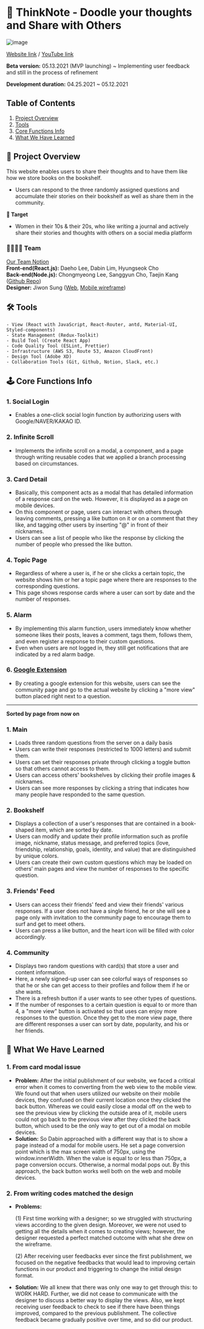 # 📔 ThinkNote **- Doodle your thoughts and Share with Others**

![image](https://user-images.githubusercontent.com/67696504/119813221-f92a6d80-bf23-11eb-8a56-1d2ecea3cd16.png)

[Website link](https://thinknote.us/) / [YouTube link](https://www.youtube.com/watch?v=UEY_Fpl8zn4)

**Beta version:** 05.13.2021 (MVP launching) ~ Implementing user feedback and still in the process of refinement

**Development duration:** 04.25.2021 ~ 05.12.2021

## Table of Contents

1. [Project Overview](#Project-Overview)
2. [Tools](#Tools)
3. [Core Functions Info](#Core-Functions-Info)
4. [What We Have Learned](#What-We-Have-Learned)


## 🔑 Project Overview

This website enables users to share their thoughts and to have them like how we store books on the bookshelf.

- Users can respond to the three randomly assigned questions and accumulate their stories on their bookshelf as well as share them in the community.

**🎯 Target**

- Women in their 10s & their 20s, who like writing a journal and actively share their stories and thoughts with others on a social media platform

### **👨‍👩‍👧‍👧 Team**

[Our Team Notion](https://www.notion.so/e70b704cf035444b805dd95942f6e8ce) <br/>
**Front-end(React.js):** Daeho Lee, Dabin Lim, Hyungseok Cho <br/>
**Back-end(Node.js):**  Chongmyeong Lee, Sanggyun Cho, Taejin Kang ([Github Repo](https://github.com/Lee-ChongMyeong/ThinkNote)) <br/>
**Designer:** Jiwon Sung ([Web](https://xd.adobe.com/view/c892e36d-df02-4835-b99f-cc191129a465-9dc1/), [Mobile wireframe](https://xd.adobe.com/view/81d74061-14d9-4d79-ad0e-06d3fecc701a-d484/))

## **🛠 Tools**

```
- View (React with JavaScript, React-Router, antd, Material-UI, Styled-components)
- State Management (Redux-Toolkit)
- Build Tool (Create React App)
- Code Quality Tool (ESLint, Prettier)
- Infrastructure (AWS S3, Route 53, Amazon CloudFront)
- Design Tool (Adobe XD)
- Collaboration Tools (Git, Github, Notion, Slack, etc.)
```

## **🕹 Core Functions Info**

### **1. Social Login**

- Enables a one-click social login function by authorizing users with Google/NAVER/KAKAO ID.

### 2. Infinite Scroll

- Implements the infinite scroll on a modal, a component, and a page through writing reusable codes that we applied a branch processing based on circumstances.

### 3. Card Detail

- Basically, this component acts as a modal that has detailed information of a response card on the web. However, it is displayed as a page on mobile devices.
- On this component or page, users can interact with others through leaving comments, pressing a like button on it or on a comment that they like, and tagging other users by inserting "@" in front of their nicknames.
- Users can see a list of people who like the response by clicking the number of people who pressed the like button.

### 4. Topic Page

- Regardless of where a user is, if he or she clicks a certain topic, the website shows him or her a topic page where there are responses to the corresponding questions.
- This page shows response cards where a user can sort by date and the number of responses.

### 5. Alarm

- By implementing this alarm function, users immediately know whether someone likes their posts, leaves a comment, tags them, follows them, and even register a response to their custom questions.
- Even when users are not logged in, they still get notifications that are indicated by a red alarm badge.

### 6. [Google Extension](https://chrome.google.com/webstore/detail/%EC%83%9D%EA%B0%81%EB%82%99%EC%84%9C/bjjoklgeipleefnllgkcmacojnmbplga)

- By creating a google extension for this website, users can see the community page and go to the actual website by clicking a "more view" button placed right next to a question.

---

**Sorted by page from now on**

### 1. Main

- Loads three random questions from the server on a daily basis
- Users can write their responses (restricted to 1000 letters) and submit them.
- Users can set their responses private through clicking a toggle button so that others cannot access to them.
- Users can access others' bookshelves by clicking their profile images & nicknames.
- Users can see more responses by clicking a string that indicates how many people have responded to the same question.

### 2. Bookshelf

- Displays a collection of a user's responses that are contained in a book-shaped item, which are sorted by date.
- Users can modify and update their profile information such as profile image, nickname, status message, and preferred topics (love, friendship, relationship, goals, identity, and value) that are distinguished by unique colors.
- Users can create their own custom questions which may be loaded on others' main pages and view the number of responses to the specific question.

### 3. Friends' Feed

- Users can access their friends' feed and view their friends' various responses. If a user does not have a single friend, he or she will see a page only with invitation to the community page to encourage them to surf and get to meet others.
- Users can press a like button, and the heart icon will be filled with color accordingly.

### 4. Community

- Displays two random questions with card(s) that store a user and content information.
- Here, a newly signed-up user can see colorful ways of responses so that he or she can get access to their profiles and follow them if he or she wants.
- There is a refresh button if a user wants to see other types of questions.
- If the number of responses to a certain question is equal to or more than 4, a "more view" button is activated so that uses can enjoy more responses to the question. Once they get to the more view page, there are different responses a user can sort by date, popularity, and his or her friends.

## **🔎 What We Have Learned**

### 1. **From card modal issue**

- **Problem:** After the initial publishment of our website, we faced a critical error when it comes to converting from the web view to the mobile view. We found out that when users utilized our website on their mobile devices, they confused on their current location once they clicked the back button. 
Whereas we could easily close a modal off on the web to see the previous view by clicking the outside area of it, mobile users could not go back to the previous view after they clicked the back button, which used to be the only way to get out of a modal on mobile devices.
- **Solution:** So Dabin approached with a different way that is to show a page instead of a modal for mobile users. He set a page conversion point which is the max screen width of 750px, using the window.innerWidth. When the value is equal to or less than 750px, a page conversion occurs. Otherwise, a normal modal pops out. By this approach, the back button works well both on the web and mobile devices.

### 2. From writing codes matched the design

- **Problems:**

    (1) First time working with a designer; so we struggled with structuring views according to the given design. Moreover, we were not used to getting all the details when it comes to creating views; however, the designer requested a perfect matched outcome with what she drew on the wireframe.

    (2) After receiving user feedbacks ever since the first publishment, we focused on the negative feedbacks that would lead to improving certain functions in our product and triggering to change the initial design format.

- **Solution:** We all knew that there was only one way to get through this: to WORK HARD. Further, we did not cease to communicate with the designer to discuss a better way to display the views. Also, we kept receiving user feedback to check to see if there have been things improved, compared to the previous publishment. The collective feedback became gradually positive over time, and so did our product.
